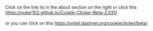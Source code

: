 Click on the link its in the about section on the right or click this https://nuker102.github.io/Cookie-Clicker-Beta-2.031/<br><br>
or you can click on this https://orteil.dashnet.org/cookieclicker/beta/
